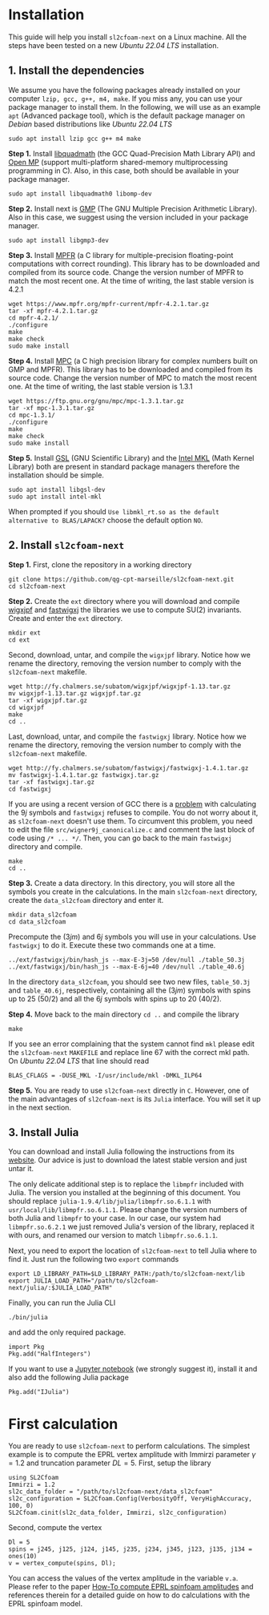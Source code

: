 # Installation

This guide will help you install `sl2cfoam-next` on a Linux machine. All the steps have been tested on a new _Ubuntu 22.04 LTS_ installation.

## 1. Install the dependencies

We assume you have the following packages already installed on your computer `lzip, gcc, g++, m4, make`. If you miss any, you can use your package manager to install them. In the following, we will use as an example `apt` (Advanced package tool), which is the default package manager on _Debian_ based distributions like _Ubuntu 22.04 LTS_

```[bash]
sudo apt install lzip gcc g++ m4 make
```

**Step 1.** Install [libquadmath](https://gcc.gnu.org/onlinedocs/libquadmath/) (the GCC Quad-Precision Math Library API) and [Open MP](https://www.openmp.org/) (support multi-platform shared-memory multiprocessing programming in C). Also, in this case, both should be available in your package manager.

```[bash]
sudo apt install libquadmath0 libomp-dev
```

**Step 2.** Install next is [GMP](https://gmplib.org) (The GNU Multiple Precision Arithmetic Library). Also in this case, we suggest using the version included in your package manager.

```[bash]
sudo apt install libgmp3-dev
```

**Step 3.** Install [MPFR](https://www.mpfr.org/) (a C library for multiple-precision floating-point computations with correct rounding). This library has to be downloaded and compiled from its source code. Change the version number of MPFR to match the most recent one. At the time of writing, the last stable version is 4.2.1

```[bash]
wget https://www.mpfr.org/mpfr-current/mpfr-4.2.1.tar.gz
tar -xf mpfr-4.2.1.tar.gz
cd mpfr-4.2.1/
./configure
make
make check
sudo make install
```

**Step 4.** Install [MPC](http://www.multiprecision.org/mpc/) (a C high precision library for complex numbers built on GMP and MPFR). This library has to be downloaded and compiled from its source code. Change the version number of MPC to match the most recent one. At the time of writing, the last stable version is 1.3.1

```[bash]
wget https://ftp.gnu.org/gnu/mpc/mpc-1.3.1.tar.gz
tar -xf mpc-1.3.1.tar.gz
cd mpc-1.3.1/
./configure
make
make check
sudo make install
```

**Step 5.** Install [GSL](https://www.gnu.org/software/gsl/) (GNU Scientific Library) and the [Intel MKL](https://www.intel.com/content/www/us/en/developer/tools/oneapi/onemkl.html) (Math Kernel Library) both are present in standard package managers therefore the installation should be simple.

```[bash]
sudo apt install libgsl-dev
sudo apt install intel-mkl
```

When prompted if you should `Use libmkl_rt.so as the default alternative to BLAS/LAPACK?` choose the default option `NO`.

##  2. Install `sl2cfoam-next`

**Step 1.** First, clone the repository in a working directory

```[bash]
git clone https://github.com/qg-cpt-marseille/sl2cfoam-next.git
cd sl2cfoam-next
```

**Step 2.** Create the `ext` directory where you will download and compile [wigxjpf](http://fy.chalmers.se/subatom/wigxjpf) and [fastwigxj](http://fy.chalmers.se/subatom/fastwigxj) the libraries we use to compute SU(2) invariants. Create and enter the `ext` directory.

```[bash]
mkdir ext
cd ext
```

Second, download, untar, and compile the `wigxjpf` library. Notice how we rename the directory, removing the version number to comply with the `sl2cfoam-next` makefile.

```
wget http://fy.chalmers.se/subatom/wigxjpf/wigxjpf-1.13.tar.gz
mv wigxjpf-1.13.tar.gz wigxjpf.tar.gz
tar -xf wigxjpf.tar.gz
cd wigxjpf
make
cd ..
```

Last, download, untar, and compile the `fastwigxj` library. Notice how we rename the directory, removing the version number to comply with the `sl2cfoam-next` makefile.

```[bash]
wget http://fy.chalmers.se/subatom/fastwigxj/fastwigxj-1.4.1.tar.gz
mv fastwigxj-1.4.1.tar.gz fastwigxj.tar.gz
tar -xf fastwigxj.tar.gz
cd fastwigxj
```

If you are using a recent version of GCC there is a [problem](http://fy.chalmers.se/subatom/fastwigxj/CHANGELOG) with calculating the ${9j}$ symbols and `fastwigxj` refuses to compile. You do not worry about it, as `sl2cfoam-next` doesn't use them. To circumvent this problem, you need to edit the file `src/wigner9j_canonicalize.c` and comment the last block of code using `/* ... */`. 
Then, you can go back to the main `fastwigxj` directory and compile.

```[bash]
make
cd ..
```

**Step 3.** Create a data directory. In this directory, you will store all the symbols you create in the calculations. In the main `sl2cfoam-next` directory, create the `data_sl2cfoam` directory and enter it.

```[bash]
mkdir data_sl2cfoam
cd data_sl2cfoam
```

Precompute the $(3jm)$ and ${6j}$ symbols you will use in your calculations. Use `fastwigxj` to do it. Execute these two commands one at a time.

```[bash]
../ext/fastwigxj/bin/hash_js --max-E-3j=50 /dev/null ./table_50.3j
../ext/fastwigxj/bin/hash_js --max-E-6j=40 /dev/null ./table_40.6j
```

In the directory `data_sl2cfoam`, you should see two new files, `table_50.3j` and `table_40.6j`, respectively, containing all the $(3jm)$ symbols with spins up to 25 (50/2) and all the ${6j}$ symbols with spins up to 20 (40/2).

**Step 4.** Move back to the main directory `cd ..` and compile the library

```[bash]
make
```

If you see an error complaining that the system cannot find `mkl` please edit the `sl2cfoam-next` `MAKEFILE` and replace line 67 with the correct mkl path. On _Ubuntu 22.04 LTS_ that line should read

```[txt]
BLAS_CFLAGS = -DUSE_MKL -I/usr/include/mkl -DMKL_ILP64
```

**Step 5.** You are ready to use `sl2cfoam-next` directly in `C`. However, one of the main advantages of `sl2cfoam-next` is its `Julia` interface. You will set it up in the next section.

##  3. Install Julia

You can download and install Julia following the instructions from its [website](https://julialang.org/downloads/). Our advice is just to download the latest stable version and just untar it.

The only delicate additional step is to replace the `libmpfr` included with Julia. The version you installed at the beginning of this document. You should replace `julia-1.9.4/lib/julia/libmpfr.so.6.1.1` with `usr/local/lib/libmpfr.so.6.1.1`. Please change the version numbers of both Julia and `libmpfr` to your case. 
In our case, our system had `libmpfr.so.6.2.1` we just removed Julia's version of the library, replaced it with ours, and renamed our version to match `libmpfr.so.6.1.1`.

Next, you need to export the location of `sl2cfoam-next` to tell Julia where to find it. Just run the following two `export` commands

```[bash]
export LD_LIBRARY_PATH=$LD_LIBRARY_PATH:/path/to/sl2cfoam-next/lib
export JULIA_LOAD_PATH="/path/to/sl2cfoam-next/julia/:$JULIA_LOAD_PATH"
```

Finally, you can run the Julia CLI

```[bash]
./bin/julia
```

and add the only required package.

```[julia]
import Pkg
Pkg.add("HalfIntegers")
```

If you want to use a [Jupyter notebook](https://jupyter.org/) (we strongly suggest it), install it and also add the following Julia package

```[julia]
Pkg.add("IJulia")
```

# First calculation

You are ready to use `sl2cfoam-next` to perform calculations. The simplest example is to compute the EPRL vertex amplitude with Immirzi parameter $\gamma = 1.2$ and truncation parameter $DL=5$. First, setup the library

```[julia]
using SL2Cfoam
Immirzi = 1.2
sl2c_data_folder = "/path/to/sl2cfoam-next/data_sl2cfoam"
sl2c_configuration = SL2Cfoam.Config(VerbosityOff, VeryHighAccuracy, 100, 0)
SL2Cfoam.cinit(sl2c_data_folder, Immirzi, sl2c_configuration)
```

Second, compute the vertex

```
Dl = 5
spins = j245, j125, j124, j145, j235, j234, j345, j123, j135, j134 = ones(10)
v = vertex_compute(spins, Dl);
```

You can access the values of the vertex amplitude in the variable `v.a`. Please refer to the paper [How-To compute EPRL spinfoam amplitudes](https://arxiv.org/abs/2202.04360) and references therein for a detailed guide on how to do calculations with the EPRL spinfoam model.
